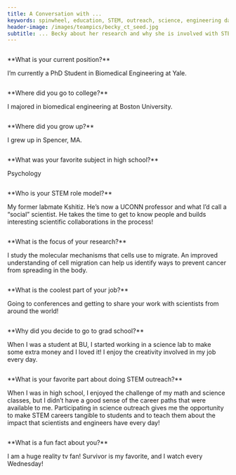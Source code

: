 ```yaml
---   
title: A Conversation with ...
keywords: spinwheel, education, STEM, outreach, science, engineering day, engineering, biomedical engineering
header-image: /images/teampics/becky_ct_seed.jpg
subtitle: ... Becky about her research and why she is involved with STEM outreach.
---
```






<div class="row">
<div class="column long-text">
<p>
**What is your current position?**

I’m currently a PhD Student in Biomedical Engineering at Yale.
</p>
</div>
</div>

<div class="row">
<div class="column long-text">
<p>
**Where did you go to college?**

I majored in biomedical engineering at Boston University.
</p>
</div>
</div>

<div class="row">
<div class="column long-text">
<p>
**Where did you grow up?**

I grew up in Spencer, MA.
</p>
</div>
</div>

<div class="row">
<div class="column long-text">
<p>
**What was your favorite subject in high school?**

Psychology
</p>
</div>
</div>

<div class="row">
<div class="column long-text">
<p>
**Who is your STEM role model?**

My former labmate Kshitiz. He’s now a UCONN professor and what I’d call a “social” scientist. He takes the time to get to know people and builds interesting scientific collaborations in the process!
</p>
</div>
</div>

<div class="row">
<div class="column long-text">
<p>
**What is the focus of your research?**

I study the molecular mechanisms that cells use to migrate. An improved understanding of cell migration can help us identify ways to prevent cancer from spreading in the body.
</p>
</div>
</div>

<div class="row">
<div class="column long-text">
<p>
**What is the coolest part of your job?**

Going to conferences and getting to share your work with scientists from around the world!
</p>
</div>
</div>

<div class="row">
<div class="column long-text">
<p>
**Why did you decide to go to grad school?**

When I was a student at BU, I started working in a science lab to make some extra money and I loved it! I enjoy the creativity involved in my job every day.
</p>
</div>
</div>

<div class="row">
<div class="column long-text">
<p>
**What is your favorite part about doing STEM outreach?**

When I was in high school, I enjoyed the challenge of my math and science classes, but I didn’t have a good sense of the career paths that were available to me. Participating in science outreach gives me the opportunity to make STEM careers tangible to students and to teach them about the impact that scientists and engineers have every day!
</p>
</div>
</div>

<div class="row">
<div class="column long-text">
<p>
**What is a fun fact about you?**

I am a huge reality tv fan! Survivor is my favorite, and I watch every Wednesday!
</p>
</div>
</div>

